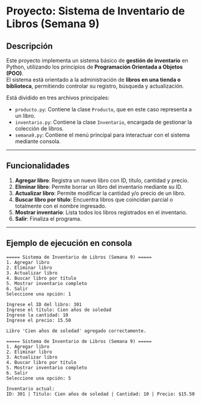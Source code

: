 # Proyecto: Sistema de Inventario de Libros (Semana 9)

## Descripción
Este proyecto implementa un sistema básico de **gestión de inventario** en Python, utilizando los principios de **Programación Orientada a Objetos (POO)**.  
El sistema está orientado a la administración de **libros en una tienda o biblioteca**, permitiendo controlar su registro, búsqueda y actualización.

Está dividido en tres archivos principales:  
- `producto.py`: Contiene la clase `Producto`, que en este caso representa a un libro.  
- `inventario.py`: Contiene la clase `Inventario`, encargada de gestionar la colección de libros.  
- `semana9.py`: Contiene el menú principal para interactuar con el sistema mediante consola.  

---

## Funcionalidades
1. **Agregar libro**: Registra un nuevo libro con ID, título, cantidad y precio.  
2. **Eliminar libro**: Permite borrar un libro del inventario mediante su ID.  
3. **Actualizar libro**: Permite modificar la cantidad y/o precio de un libro.  
4. **Buscar libro por título**: Encuentra libros que coincidan parcial o totalmente con el nombre ingresado.  
5. **Mostrar inventario**: Lista todos los libros registrados en el inventario.  
6. **Salir**: Finaliza el programa.  

---

## Ejemplo de ejecución en consola

```text
===== Sistema de Inventario de Libros (Semana 9) =====
1. Agregar libro
2. Eliminar libro
3. Actualizar libro
4. Buscar libro por título
5. Mostrar inventario completo
6. Salir
Seleccione una opción: 1

Ingrese el ID del libro: 301
Ingrese el título: Cien años de soledad
Ingrese la cantidad: 10
Ingrese el precio: 15.50

Libro 'Cien años de soledad' agregado correctamente.

===== Sistema de Inventario de Libros (Semana 9) =====
1. Agregar libro
2. Eliminar libro
3. Actualizar libro
4. Buscar libro por título
5. Mostrar inventario completo
6. Salir
Seleccione una opción: 5

Inventario actual:
ID: 301 | Título: Cien años de soledad | Cantidad: 10 | Precio: $15.50
